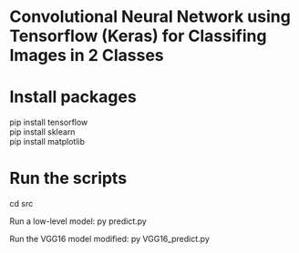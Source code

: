 # Convolutional Neural Network using Tensorflow (Keras) for Classifing Images in 2 Classes

# Install packages
pip install tensorflow  
pip install sklearn  
pip install matplotlib

# Run the scripts
cd src

Run a low-level model: py predict.py

Run the VGG16 model modified: py VGG16_predict.py
